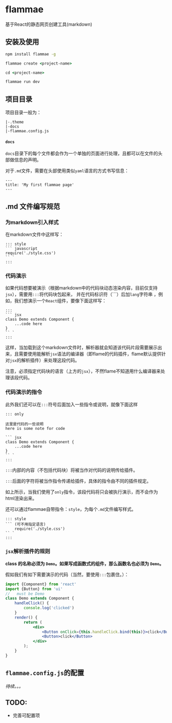 # flammae
基于React的静态网页创建工具(markdown)

## 安装及使用

```cmd
npm install flammae -g
```

```cmd
flammae create <project-name>

cd <project-name>

flammae run dev
```


## 项目目录

项目目录一般为：
```
|-.theme
|-docs
|-flammae.config.js
```

#### `docs`
`docs`目录下的每个文件都会作为一个单独的页面进行处理，且都可以在文件的头部做信息的声明。

对于`.md`文件，需要在头部使用类似`yaml`语言的方式书写信息：
``` frontmatter
---
title: 'My first flammae page'
---
```


## **.md** 文件编写规范

### 为markdown引入样式

在markdown文件中这样写：
```
::: style
``` javascript
require('./style.css')
`` `
:::
```

### 代码演示
如果代码想要被演示（根据markdown中的代码块动态渲染内容，目前仅支持`jsx`），需要用`:::`将代码块包起来， 并在代码标识符（```）后加`lang`字符串 ，例如，我们想演示一个`React`组件，要像下面这样写：

```
:::
``` jsx
class Demo extends Component {
    ...code here
}
`` `
:::
```
这样，当加载到这个markdown文件时，解析器就会知道该代码片段需要展示出来，且需要使用能解析`jsx`语法的编译器（即flame的代码插件，flame默认提供针对`jsx`的解析插件）来处理这段代码。

注意，必须指定代码块的语言（上方的`jsx`），不然flame不知道用什么编译器来处理该段代码。

### 代码演示的指令

此外我们还可以在`:::`符号后面加入一些指令或说明，就像下面这样

```
::: only

这里是代码的一些说明
here is some note for code

``` jsx
class Demo extends Component {
    ...code here
}
`` `
:::
```

`:::`内部的内容（不包括代码块）将被当作对代码的说明传给插件。

`:::`后面的字符将被当作指令传递给插件，具体的指令由不同的插件规定。

如上所示，当我们使用了`only`指令，该段代码将只会被执行演示，而不会作为html渲染出来。


还可以通过flammae自带指令：`style`，为每个`.md`文件编写样式。
```
::: style
``` (可不用指定语言)
    require('./style.css')
`` `
:::
```


### `jsx`解析插件的规则

**class 的名称必须为 `Demo`。如果写成函数式的组件，那么函数名也必须为 `Demo`。**

假如我们有如下需要演示的代码（当然，要使用`:::`包裹住。）：

```jsx
import {Component} from 'react'
import {Button} from 'ui'
//   must be Demo
class Demo extends Component {
    handleClick() {
        console.log('clicked')
    }
    render() {
        return (
            <div>
                <Button onClick={this.handleClick.bind(this)}>click</Button>
                <Button>click</Button>
            </div>
        );
    }
}
```

## `flammae.config.js`的配置

_待续。。。_


## TODO: 
- 完善可配置项
